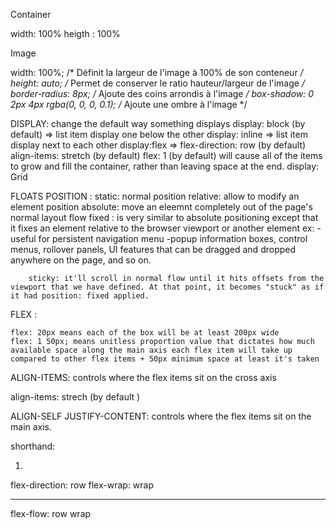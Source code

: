 Container

width:  100%
heigth : 100%

Image

width: 100%; /* Définit la largeur de l'image à 100% de son conteneur */
height: auto; /* Permet de conserver le ratio hauteur/largeur de l'image */
border-radius: 8px; /* Ajoute des coins arrondis à l'image */
box-shadow: 0 2px 4px rgba(0, 0, 0, 0.1); /* Ajoute une ombre à l'image */



DISPLAY: change the default way something displays
        display: block (by default) => list item display one below the other
        display: inline => list item display next to each other 
        display:flex => flex-direction: row  (by default)
                        align-items: stretch (by default)
                        flex: 1 (by default) will cause all of the items to grow and fill the container, rather than leaving space at the end.
        display: Grid

FLOATS
POSITION : 
        static: normal position
        relative: allow to modify an element position
        absolute: move an eleemnt completely out of the page's normal layout flow
        fixed : is very similar to absolute positioning except that it fixes an element relative to the browser viewport or another element 
        ex: 
            - useful for persistent navigation menu
            -popup information boxes, control menus, rollover panels, UI features that can be dragged and dropped anywhere on the page, and so on.
        
        sticky: it'll scroll in normal flow until it hits offsets from the viewport that we have defined. At that point, it becomes "stuck" as if it had position: fixed applied.


FLEX : 

    flex: 20px means each of the box will be at least 200px wide
    flex: 1 50px; means unitless proportion value that dictates how much available space along the main axis each flex item will take up compared to other flex items + 50px minimum space at least it's taken 

ALIGN-ITEMS: controls where the flex items sit on the cross axis

align-items: strech (by default )

ALIGN-SELF
JUSTIFY-CONTENT: controls where the flex items sit on the main axis.


shorthand:

1)
flex-direction: row
flex-wrap: wrap
____________________
flex-flow: row wrap